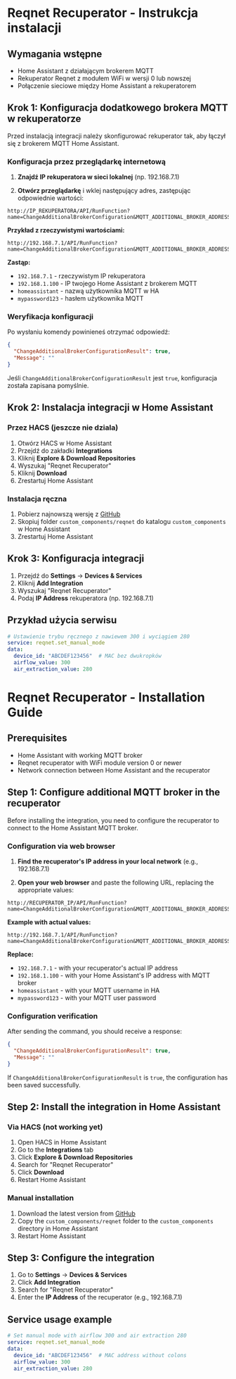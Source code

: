 # Reqnet Recuperator - Instrukcja instalacji

## Wymagania wstępne

- Home Assistant z działającym brokerem MQTT
- Rekuperator Reqnet z modułem WiFi w wersji 0 lub nowszej
- Połączenie sieciowe między Home Assistant a rekuperatorem

## Krok 1: Konfiguracja dodatkowego brokera MQTT w rekuperatorze

Przed instalacją integracji należy skonfigurować rekuperator tak, aby łączył się z brokerem MQTT Home Assistant.

### Konfiguracja przez przeglądarkę internetową

1. **Znajdź IP rekuperatora w sieci lokalnej** (np. 192.168.7.1)

2. **Otwórz przeglądarkę** i wklej następujący adres, zastępując odpowiednie wartości:

```
http://IP_REKUPERATORA/API/RunFunction?name=ChangeAdditionalBrokerConfiguration&MQTT_ADDITIONAL_BROKER_ADDRESS=192.168.1.100&MQTT_ADDITIONAL_BROKER_PORT=1883&MQTT_ADDITIONAL_BROKER_USER=homeassistant&MQTT_ADDITIONAL_BROKER_PASSWORD=twoje_haslo_mqtt
```

**Przykład z rzeczywistymi wartościami:**
```
http://192.168.7.1/API/RunFunction?name=ChangeAdditionalBrokerConfiguration&MQTT_ADDITIONAL_BROKER_ADDRESS=192.168.1.100&MQTT_ADDITIONAL_BROKER_PORT=1883&MQTT_ADDITIONAL_BROKER_USER=homeassistant&MQTT_ADDITIONAL_BROKER_PASSWORD=mypassword123
```

**Zastąp:**
- `192.168.7.1` - rzeczywistym IP rekuperatora
- `192.168.1.100` - IP twojego Home Assistant z brokerem MQTT
- `homeassistant` - nazwą użytkownika MQTT w HA
- `mypassword123` - hasłem użytkownika MQTT

### Weryfikacja konfiguracji

Po wysłaniu komendy powinieneś otrzymać odpowiedź:
```json
{
  "ChangeAdditionalBrokerConfigurationResult": true,
  "Message": ""
}
```

Jeśli `ChangeAdditionalBrokerConfigurationResult` jest `true`, konfiguracja została zapisana pomyślnie.



## Krok 2: Instalacja integracji w Home Assistant

### Przez HACS (jeszcze nie dziala)

1. Otwórz HACS w Home Assistant
2. Przejdź do zakładki **Integrations**
3. Kliknij **Explore & Download Repositories**
4. Wyszukaj "Reqnet Recuperator"
5. Kliknij **Download**
6. Zrestartuj Home Assistant

### Instalacja ręczna

1. Pobierz najnowszą wersję z [GitHub](https://github.com/jarekb76/reqnet)
2. Skopiuj folder `custom_components/reqnet` do katalogu `custom_components` w Home Assistant
3. Zrestartuj Home Assistant

## Krok 3: Konfiguracja integracji

1. Przejdź do **Settings** → **Devices & Services**
2. Kliknij **Add Integration**
3. Wyszukaj "Reqnet Recuperator"
4. Podaj **IP Address** rekuperatora (np. 192.168.7.1)



## Przykład użycia serwisu

```yaml
# Ustawienie trybu ręcznego z nawiewem 300 i wyciągiem 280
service: reqnet.set_manual_mode
data:
  device_id: "ABCDEF123456"  # MAC bez dwukropków
  airflow_value: 300
  air_extraction_value: 280
```

# Reqnet Recuperator - Installation Guide

## Prerequisites

- Home Assistant with working MQTT broker
- Reqnet recuperator with WiFi module version 0 or newer
- Network connection between Home Assistant and the recuperator

## Step 1: Configure additional MQTT broker in the recuperator

Before installing the integration, you need to configure the recuperator to connect to the Home Assistant MQTT broker.

### Configuration via web browser

1. **Find the recuperator's IP address in your local network** (e.g., 192.168.7.1)

2. **Open your web browser** and paste the following URL, replacing the appropriate values:

```
http://RECUPERATOR_IP/API/RunFunction?name=ChangeAdditionalBrokerConfiguration&MQTT_ADDITIONAL_BROKER_ADDRESS=192.168.1.100&MQTT_ADDITIONAL_BROKER_PORT=1883&MQTT_ADDITIONAL_BROKER_USER=homeassistant&MQTT_ADDITIONAL_BROKER_PASSWORD=your_mqtt_password
```

**Example with actual values:**
```
http://192.168.7.1/API/RunFunction?name=ChangeAdditionalBrokerConfiguration&MQTT_ADDITIONAL_BROKER_ADDRESS=192.168.1.100&MQTT_ADDITIONAL_BROKER_PORT=1883&MQTT_ADDITIONAL_BROKER_USER=homeassistant&MQTT_ADDITIONAL_BROKER_PASSWORD=mypassword123
```

**Replace:**
- `192.168.7.1` - with your recuperator's actual IP address
- `192.168.1.100` - with your Home Assistant's IP address with MQTT broker
- `homeassistant` - with your MQTT username in HA
- `mypassword123` - with your MQTT user password

### Configuration verification

After sending the command, you should receive a response:
```json
{
  "ChangeAdditionalBrokerConfigurationResult": true,
  "Message": ""
}
```

If `ChangeAdditionalBrokerConfigurationResult` is `true`, the configuration has been saved successfully.

## Step 2: Install the integration in Home Assistant

### Via HACS (not working yet)

1. Open HACS in Home Assistant
2. Go to the **Integrations** tab
3. Click **Explore & Download Repositories**
4. Search for "Reqnet Recuperator"
5. Click **Download**
6. Restart Home Assistant

### Manual installation

1. Download the latest version from [GitHub](https://github.com/jarekb76/reqnet)
2. Copy the `custom_components/reqnet` folder to the `custom_components` directory in Home Assistant
3. Restart Home Assistant

## Step 3: Configure the integration

1. Go to **Settings** → **Devices & Services**
2. Click **Add Integration**
3. Search for "Reqnet Recuperator"
4. Enter the **IP Address** of the recuperator (e.g., 192.168.7.1)

## Service usage example

```yaml
# Set manual mode with airflow 300 and air extraction 280
service: reqnet.set_manual_mode
data:
  device_id: "ABCDEF123456"  # MAC address without colons
  airflow_value: 300
  air_extraction_value: 280
```